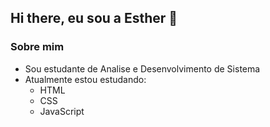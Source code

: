 ## Hi there, eu sou a Esther 👋

### Sobre mim 
- Sou estudante de Analise e Desenvolvimento de Sistema
- Atualmente estou estudando:
   - HTML
   - CSS
   - JavaScript

<!--
**Esther-Cardoso/Esther-Cardoso** is a ✨ _special_ ✨ repository because its `README.md` (this file) appears on your GitHub profile.

Here are some ideas to get you started:

- 🔭 I’m currently working on ...
- 🌱 I’m currently learning ...
- 👯 I’m looking to collaborate on ...
- 🤔 I’m looking for help with ...
- 💬 Ask me about ...
- 📫 How to reach me: ...
- 😄 Pronouns: ...
- ⚡ Fun fact: ...
-->
